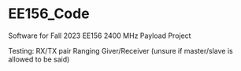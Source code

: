 # EE156_Code
Software for Fall 2023 EE156 2400 MHz Payload Project


Testing: 
RX/TX pair 
Ranging Giver/Receiver (unsure if master/slave is allowed to be said)  

